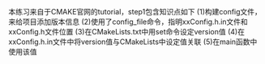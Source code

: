 本练习来自于CMAKE官网的tutorial，step1包含知识点如下
(1)构建config文件，来给项目添加版本信息
(2)使用了config_file命令，指明xxConfig.h.in文件和xxConfig.h文件位置
(3)在CMakeLists.txt中用set命令设定version值
(4)在xxConfig.h.in文件中将version值与CMakeLists中设定值关联
(5)在main函数中使用该值
